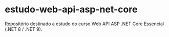 # estudo-web-api-asp-net-core
Repositório destinado a estudo do curso Web API ASP .NET Core Essencial (.NET 8 / .NET 9).
